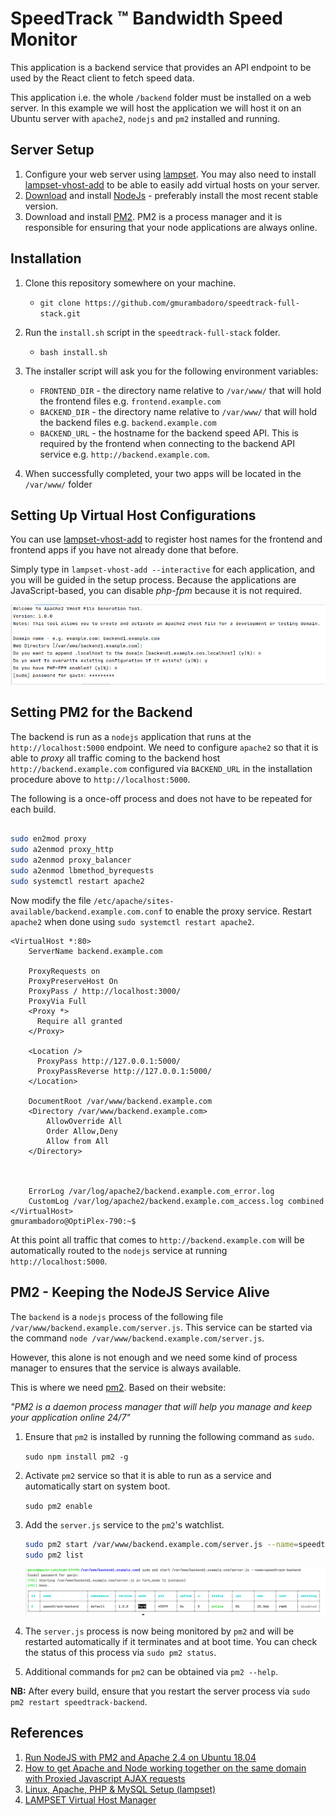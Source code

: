 # SpeedTrack &trade; Bandwidth Speed Monitor

This application is a backend service that provides an API endpoint to be used by 
the React client to fetch speed data.

This application i.e. the whole `/backend` folder must be installed on a web server.
In this example we will host the application we will host it on an Ubuntu server with `apache2`, `nodejs` and `pm2` 
installed and running.

## Server Setup

1. Configure your web server using [lampset](https://github.com/gmurambadoro/lampset). You may also need to 
   install [lampset-vhost-add](https://github.com/gmurambadoro/lampset-vhost-add) to be able to easily add 
   virtual hosts on your server.
1. [Download](https://nodejs.org/en/download/) and install [NodeJs](https://nodejs.org/en/) - preferably install the most recent stable version.
1. Download and install [PM2](https://pm2.keymetrics.io/). PM2 is a process manager and it is responsible for ensuring that your node applications are always online.

## Installation

1. Clone this repository somewhere on your machine.
    - `git clone https://github.com/gmurambadoro/speedtrack-full-stack.git`
1. Run the `install.sh` script in the `speedtrack-full-stack` folder.
    - `bash install.sh`
1. The installer script will ask you for the following environment variables:
   
   - `FRONTEND_DIR` - the directory name relative to `/var/www/` that will hold the frontend files e.g. `frontend.example.com`
   - `BACKEND_DIR` - the directory name relative to `/var/www/` that will hold the backend files e.g. `backend.example.com`
   - `BACKEND_URL` - the hostname for the backend speed API. This is required by the frontend when connecting to the backend
   API service e.g. `http://backend.example.com`.
     
1. When successfully completed, your two apps will be located in the `/var/www/` folder

## Setting Up Virtual Host Configurations 

You can use [lampset-vhost-add](https://github.com/gmurambadoro/lampset-vhost-add) to register host names for the
frontend and frontend apps if you have not already done that before.

Simply type in `lampset-vhost-add --interactive` for each application, and you will be guided in the setup process. 
Because the applications are JavaScript-based, you can disable *php-fpm* because it is not required.

![Adding a VirtualHost](./v-host-add.png)

## Setting PM2 for the Backend

The backend is run as a `nodejs` application that runs at the `http://localhost:5000` endpoint. 
We need to configure `apache2` so that it is able to *proxy* all traffic coming to the backend host
`http://backend.example.com` configured via `BACKEND_URL` in the installation procedure above to `http://localhost:5000`.

The following is a once-off process and does not have to be repeated for each build.

```bash

sudo en2mod proxy
sudo a2enmod proxy_http
sudo a2enmod proxy_balancer 
sudo a2enmod lbmethod_byrequests
sudo systemctl restart apache2

```

Now modify the file `/etc/apache/sites-available/backend.example.com.conf` to enable the proxy service.
Restart `apache2` when done using `sudo systemctl restart apache2`.

```
<VirtualHost *:80>
    ServerName backend.example.com

    ProxyRequests on
    ProxyPreserveHost On
    ProxyPass / http://localhost:3000/
    ProxyVia Full
    <Proxy *>
      Require all granted
    </Proxy>

    <Location />
      ProxyPass http://127.0.0.1:5000/
      ProxyPassReverse http://127.0.0.1:5000/
    </Location>

    DocumentRoot /var/www/backend.example.com
    <Directory /var/www/backend.example.com>
        AllowOverride All
        Order Allow,Deny
        Allow from All
    </Directory>
    
    

    ErrorLog /var/log/apache2/backend.example.com_error.log
    CustomLog /var/log/apache2/backend.example.com_access.log combined
</VirtualHost>
gmurambadoro@OptiPlex-790:~$ 
```

At this point all traffic that comes to `http://backend.example.com` will be automatically routed to the `nodejs` 
service at running `http://localhost:5000`.

## PM2 - Keeping the NodeJS Service Alive

The `backend` is a `nodejs` process of the following file `/var/www/backend.example.com/server.js`. 
This service can be started via the command `node /var/www/backend.example.com/server.js`.

However, this alone is not enough and we need some kind of process manager to ensures that the service is always available.

This is where we need [pm2](https://pm2.keymetrics.io/). Based on their website:

*"PM2 is a daemon process manager that will help you manage and keep your application online 24/7"*

1. Ensure that `pm2` is installed by running the following command as `sudo`.

   `sudo npm install pm2 -g`

1. Activate `pm2` service so that it is able to run as a service and automatically start on system boot.
   
   `sudo pm2 enable`

1. Add the `server.js` service to the `pm2`'s watchlist.

   ```bash
   sudo pm2 start /var/www/backend.example.com/server.js --name=speedtrack-backend
   sudo pm2 list
   ```

   ![Process Status](./pm2.png)

1. The `server.js` process is now being monitored by `pm2` and will be restarted automatically if it terminates and 
   at boot time. You can check the status of this process via `sudo pm2 status`.

1. Additional commands for `pm2` can be obtained via `pm2 --help`.

**NB:** After every build, ensure that you restart the server process via `sudo pm2 restart speedtrack-backend`.

## References

1. [Run NodeJS with PM2 and Apache 2.4 on Ubuntu 18.04](https://www.serverlab.ca/tutorials/development/nodejs/run-nodejs-with-pm2-and-apache-2-4-on-ubuntu-18-04/)
1. [How to get Apache and Node working together on the same domain with Proxied Javascript AJAX requests](https://blog.cloudboost.io/get-apache-and-node-working-together-on-the-same-domain-with-javascript-ajax-requests-39db51959b79)
1. [Linux, Apache, PHP & MySQL Setup (lampset)](https://github.com/gmurambadoro/lampset)
1. [LAMPSET Virtual Host Manager](https://github.com/gmurambadoro/lampset-vhost-add)

